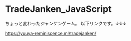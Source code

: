 # TradeJanken_JavaScript
ちょっと変わったジャンケンゲーム。
以下リンクです。↓↓↓


https://yuuya-reminiscence.ml/tradejanken/
